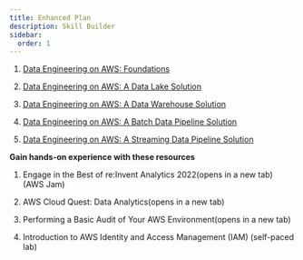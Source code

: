 ```yaml
---
title: Enhanced Plan
description: Skill Builder
sidebar:
  order: 1
---
```


1. [Data Engineering on AWS: Foundations](https://explore.skillbuilder.aws/learn/course/internal/view/elearning/19747/data-engineering-on-aws-foundations)

2. [Data Engineering on AWS: A Data Lake Solution](https://explore.skillbuilder.aws/learn/course/external/view/elearning/20316/data-engineering-on-aws-a-data-lake-solution-includes-labs)

3. [Data Engineering on AWS: A Data Warehouse Solution](https://explore.skillbuilder.aws/learn/course/external/view/elearning/19816/data-engineering-on-aws-a-data-warehouse-solution)

4. [Data Engineering on AWS: A Batch Data Pipeline Solution](https://explore.skillbuilder.aws/learn/course/external/view/elearning/120/introduction-to-aws-identity-and-access-management-iam)

5. [Data Engineering on AWS: A Streaming Data Pipeline Solution](https://explore.skillbuilder.aws/learn/course/external/view/elearning/19779/data-engineering-on-aws-a-streaming-data-pipeline-solution)

**Gain hands-on experience with these resources**

1. Engage in the Best of re:Invent Analytics 2022(opens in a new tab) (AWS Jam)

2. AWS Cloud Quest: Data Analytics(opens in a new tab)

3. Performing a Basic Audit of Your AWS Environment(opens in a new tab)

4. Introduction to AWS Identity and Access Management (IAM) (self-paced lab)